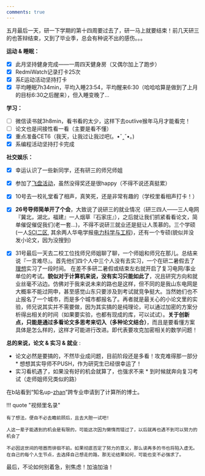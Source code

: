 ```yaml
---
comments: true
---
```


五月最后一天，研一下学期的第十四周要过去了，研一马上就要结束！前几天研三的也答辩结束，又到了毕业季，总会有种说不出的感伤。。。



**运动 & 睡眠：**

- [x] 此月坚持健身完成——一周四天健身房（又偶尔加上了跑步）
- [x] RedmiWatch记录打卡25次
- [x] 系E运动活动坚持打卡
- [x] 平均睡眠7h34min，平均入睡23:54，平均醒来6:30（哈哈哈算是做到了上月的目标6:30之后醒来），但入睡变晚了...

**学习：**

- [ ] 微信读书就3h8min，看书看的太少，这样下去outlive猴年马月才能看完！
- [ ] 论文也是间接性看一看（主要是看不懂）
- [x] 重点准备CET6（我天，让我过让我过吧(。•ˇ‸ˇ•。)
- [x] 系编程活动坚持打卡完成 

**社交娱乐：**

- [x] 幸运认识了一些新同学，还有研三的师兄师姐
- [x] 参加了[飞盘活动](https://mp.weixin.qq.com/s/8NOLzNHavi_buCHtv9JqSg)，虽然没得奖还是很happy（不得不说还真挺累）

- [x] 10号去一校礼堂看了相声，真笑死，还是非常有趣的（学校里看相声打卡！） 
- [x] **26号导师简单开了个会**，大致说了说研三的就业情况（研三四人——三人电网『冀北，湖北，福建』一人烟草『石家庄』），之后就让我们抓紧看看论文，简单催促催促我们(老一套...)，不得不说研三就业还是挺让人羡慕的。三个学硕(一人[SCI二区](https://www.sciencedirect.com/science/article/pii/S0142061524000103), 其余两人华电学报[电力科学与工程](https://kns.cnki.net/kns8s/defaultresult/index?crossids=YSTT4HG0%2CLSTPFY1C%2CJUP3MUPD%2CMPMFIG1A%2CWQ0UVIAA%2CBLZOG7CK%2CEMRPGLPA%2CPWFIRAGL%2CNLBO1Z6R%2CNN3FJMUV&korder=AU&kw=%E5%BC%A0%E5%B0%91%E6%95%8F))，还有一个专硕(貌似并没发小论文，因为没搜到)
- [x] 31号最后一天去二校工位找师兄师姐聊了聊，一个师姐和师兄在那儿。总结来说『一言难尽』。首先他们四个人中三个人没有去实习，一个在研二暑假去了[理想](https://www.lixiang.com/employ/campus.html?fromJob=1)实习了一段时间。 在差不多研二暑假或结束左右就开启了复习电网/事业单位的考试。**貌似对于计算机来说，没有实习只能如此了**，况且研究方向和就业丝毫不沾边。仿佛对于我来说未来的路也是这样，但不同的是我山东电网是大概率不能过网申，甚至感觉山东只要涉及到考试就竞争挺大。当然她们也不止报名了一个城市，而是多个城市都报名了。再者就是最关心的小论文里的实验，师兄说其实并不需要做，因为其实搞的是纯理论，可以通过加密的方案分析得出相关的时间（如果要实验，也都有现成的库，可以试试）。**关于创新点，只能是通过多看论文多思考来切入（多种论文结合）**，而且是要看懂方案具体是怎么样的，这样才可能进行改进。即代表要攻克加密相关的数学问题！


**总的来说，论文 & 实习 & 就业** : 

- 论文必然是要搞的，不然毕业成问题，目前阶段还是多看！攻克难得那一部分
      * 想想其实导师不PUSH，作为研究生已经很幸运了！ 
- 实习看机遇了，如果没有好的机会就算了，也强求不来
      * 到时候就奔向复习考试（走师姐师兄类似的路）

在b站看到“知名up-[zhan](https://www.bilibili.com/video/BV1wD421G7jJ/?spm_id_from=333.337.search-card.all.click&vd_source=41a19477b1cd284eb33c00c0aae3f725)”跨专业申请到了计算所的博士。

!!! quote "视频里名录"

    有了想法，便自不必去瞻前顾后，且去大胆一试吧!

    人这一辈子能遇到的机会是有限的，可能这次因为懒惰而错过了，以后就再也遇不到可以努力的机会了

    不必因这世间的喧嚣而徘徊不前。如果彻底否定了努力的意义，那么读再多的书也将陷入虚无。在自己的每个人生节点，去选择自己想走的路，那无论结果如何，可能也变不必强求了。


最后，不论如何别着急，别焦虑！加油加油！